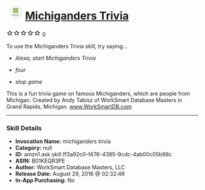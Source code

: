 # &nbsp;<img src="skill_icon" alt="Michiganders Trivia icon" width="36"> [Michiganders Trivia](http://alexa.amazon.com/#skills/amzn1.ask.skill.ff3a92c0-f476-4385-9cdc-4ab00c05b88c)
![0 stars](../../images/ic_star_border_black_18dp_1x.png)![0 stars](../../images/ic_star_border_black_18dp_1x.png)![0 stars](../../images/ic_star_border_black_18dp_1x.png)![0 stars](../../images/ic_star_border_black_18dp_1x.png)![0 stars](../../images/ic_star_border_black_18dp_1x.png) 0

To use the Michiganders Trivia skill, try saying...

* *Alexa, start Michiganders Trivia*

* *four*

* *stop game*

This is a fun trivia game on famous Michiganders, which are people from Michigan.  Created by Andy Tabisz of WorkSmart Database Masters in Grand Rapids, Michigan.  www.WorkSmartDB.com

***

### Skill Details

* **Invocation Name:** michiganders trivia
* **Category:** null
* **ID:** amzn1.ask.skill.ff3a92c0-f476-4385-9cdc-4ab00c05b88c
* **ASIN:** B01KEQR3PE
* **Author:** WorkSmart Database Masters, LLC
* **Release Date:** August 29, 2016 @ 02:32:48
* **In-App Purchasing:** No
